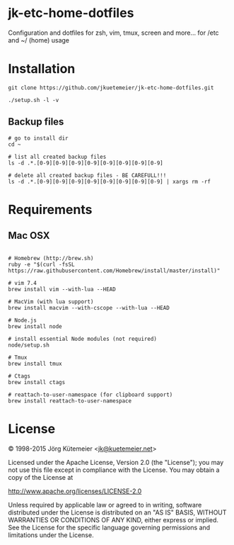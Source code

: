 # jk-etc-home-dotfiles
Configuration and dotfiles for zsh, vim, tmux, screen and more... for /etc and ~/ (home) usage

# Installation

```shell
git clone https://github.com/jkuetemeier/jk-etc-home-dotfiles.git

./setup.sh -l -v
```

## Backup files

```
# go to install dir
cd ~

# list all created backup files
ls -d .*.[0-9][0-9][0-9][0-9][0-9][0-9][0-9][0-9]

# delete all created backup files - BE CAREFULL!!!
ls -d .*.[0-9][0-9][0-9][0-9][0-9][0-9][0-9][0-9] | xargs rm -rf
```


# Requirements

## Mac OSX

```shell

# Homebrew (http://brew.sh)
ruby -e "$(curl -fsSL https://raw.githubusercontent.com/Homebrew/install/master/install)"

# vim 7.4
brew install vim --with-lua --HEAD

# MacVim (with lua support)
brew install macvim --with-cscope --with-lua --HEAD

# Node.js
brew install node

# install essential Node modules (not required)
node/setup.sh

# Tmux
brew install tmux

# Ctags
brew install ctags

# reattach-to-user-namespace (for clipboard support)
brew install reattach-to-user-namespace
```

# License

&copy; 1998-2015 Jörg Kütemeier &lt;jk@kuetemeier.net&gt;

Licensed under the Apache License, Version 2.0 (the "License");
you may not use this file except in compliance with the License.
You may obtain a copy of the License at

  http://www.apache.org/licenses/LICENSE-2.0

Unless required by applicable law or agreed to in writing, software
distributed under the License is distributed on an "AS IS" BASIS,
WITHOUT WARRANTIES OR CONDITIONS OF ANY KIND, either express or implied.
See the License for the specific language governing permissions and
limitations under the License.
